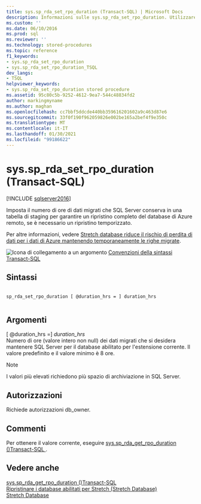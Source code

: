 ```yaml
---
title: sys.sp_rda_set_rpo_duration (Transact-SQL) | Microsoft Docs
description: Informazioni sulle sys.sp_rda_set_rpo_duration. Utilizzare questa stored procedure per impostare il numero di ore di dati migrati che SQL Server conserva in una tabella di staging.
ms.custom: ''
ms.date: 06/10/2016
ms.prod: sql
ms.reviewer: ''
ms.technology: stored-procedures
ms.topic: reference
f1_keywords:
- sys.sp_rda_set_rpo_duration
- sys.sp_rda_set_rpo_duration_TSQL
dev_langs:
- TSQL
helpviewer_keywords:
- sys.sp_rda_set_rpo_duration stored procedure
ms.assetid: 95c80c5b-9252-4612-9ea7-544c48834fd2
author: markingmyname
ms.author: maghan
ms.openlocfilehash: cc7bbf5ddcde440bb359616201602a9c463d87e6
ms.sourcegitcommit: 33f0f190f962059826e002be165a2bef4f9e350c
ms.translationtype: MT
ms.contentlocale: it-IT
ms.lasthandoff: 01/30/2021
ms.locfileid: "99186622"
---
```

# <a name="syssp_rda_set_rpo_duration-transact-sql"></a>sys.sp_rda_set_rpo_duration (Transact-SQL)
[!INCLUDE [sqlserver2016](../../includes/applies-to-version/sqlserver2016.md)]

  Imposta il numero di ore di dati migrati che SQL Server conserva in una tabella di staging per garantire un ripristino completo del database di Azure remoto, se è necessario un ripristino temporizzato.    
    
 Per altre informazioni, vedere [Stretch database riduce il rischio di perdita di dati per i dati di Azure mantenendo temporaneamente le righe migrate](../../sql-server/stretch-database/backup-stretch-enabled-databases-stretch-database.md#stretchRPO).  
   
 ![Icona di collegamento a un argomento](../../database-engine/configure-windows/media/topic-link.gif "Icona di collegamento a un argomento") [Convenzioni della sintassi Transact-SQL](../../t-sql/language-elements/transact-sql-syntax-conventions-transact-sql.md)    
     
## <a name="syntax"></a>Sintassi    
    
```    
    
sp_rda_set_rpo_duration [ @duration_hrs = ] duration_hrs    
    
```    
    
## <a name="arguments"></a>Argomenti    
 [ @duration_hrs =] *duration_hrs*    
 Numero di ore (valore intero non null) dei dati migrati che si desidera mantenere SQL Server per il database abilitato per l'estensione corrente. Il valore predefinito e il valore minimo è 8 ore.    
 
 > [!NOTE]
 > I valori più elevati richiedono più spazio di archiviazione in SQL Server.
    
## <a name="permissions"></a>Autorizzazioni    
 Richiede autorizzazioni db_owner.    
    
## <a name="remarks"></a>Commenti    
 Per ottenere il valore corrente, eseguire [sys.sp_rda_get_rpo_duration &#40;&#41;Transact-SQL ](../../relational-databases/system-stored-procedures/sys-sp-rda-get-rpo-duration-transact-sql.md).    
    
## <a name="see-also"></a>Vedere anche    
 [sys.sp_rda_get_rpo_duration &#40;&#41;Transact-SQL ](../../relational-databases/system-stored-procedures/sys-sp-rda-get-rpo-duration-transact-sql.md)     
 [Ripristinare i database abilitati per Stretch (Stretch Database)](../../sql-server/stretch-database/restore-stretch-enabled-databases-stretch-database.md)     
 [Stretch Database](../../sql-server/stretch-database/stretch-database.md)    
    
  
